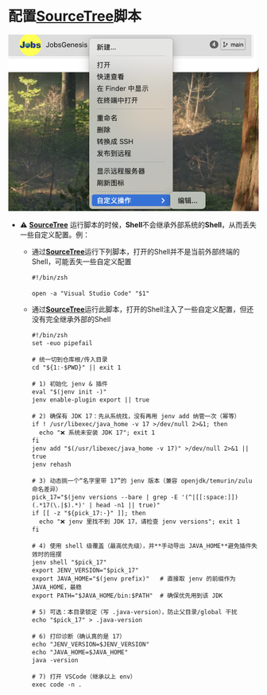 # 配置[**SourceTree**](https://www.sourcetreeapp.com/)脚本

![image-20250726230655312](./assets/image-20250726230655312.png)

* ⚠️ [**SourceTree**](https://www.sourcetreeapp.com/) 运行脚本的时候，**Shell**不会继承外部系统的**Shell**，从而丢失一些自定义配置。例：

  * 通过[**SourceTree**](https://www.sourcetreeapp.com/)运行下列脚本，打开的Shell并不是当前外部终端的Shell，可能丢失一些自定义配置

    ```shell
    #!/bin/zsh
    
    open -a "Visual Studio Code" "$1"
    ```

  * 通过[**SourceTree**](https://www.sourcetreeapp.com/)运行此脚本，打开的Shell注入了一些自定义配置，但还没有完全继承外部的Shell

    ```shell
    #!/bin/zsh
    set -euo pipefail
    
    # 统一切到仓库根/传入目录
    cd "${1:-$PWD}" || exit 1
    
    # 1) 初始化 jenv & 插件
    eval "$(jenv init -)"
    jenv enable-plugin export || true
    
    # 2) 确保有 JDK 17：先从系统找，没有再用 jenv add 纳管一次（幂等）
    if ! /usr/libexec/java_home -v 17 >/dev/null 2>&1; then
      echo "❌ 系统未安装 JDK 17"; exit 1
    fi
    jenv add "$(/usr/libexec/java_home -v 17)" >/dev/null 2>&1 || true
    jenv rehash
    
    # 3) 动态挑一个“名字里带 17”的 jenv 版本（兼容 openjdk/temurin/zulu 命名差异）
    pick_17="$(jenv versions --bare | grep -E '(^|[[:space:]])(.*17(\.|$).*)' | head -n1 || true)"
    if [[ -z "${pick_17:-}" ]]; then
      echo "❌ jenv 里找不到 JDK 17，请检查 jenv versions"; exit 1
    fi
    
    # 4) 使用 shell 级覆盖（最高优先级），并**手动导出 JAVA_HOME**避免插件失效时的摇摆
    jenv shell "$pick_17"
    export JENV_VERSION="$pick_17"
    export JAVA_HOME="$(jenv prefix)"   # 直接取 jenv 的前缀作为 JAVA_HOME，最稳
    export PATH="$JAVA_HOME/bin:$PATH"  # 确保优先用到该 JDK
    
    # 5) 可选：本目录锁定（写 .java-version），防止父目录/global 干扰
    echo "$pick_17" > .java-version
    
    # 6) 打印诊断（确认真的是 17）
    echo "JENV_VERSION=$JENV_VERSION"
    echo "JAVA_HOME=$JAVA_HOME"
    java -version
    
    # 7) 打开 VSCode（继承以上 env）
    exec code -n .
    
    ```


